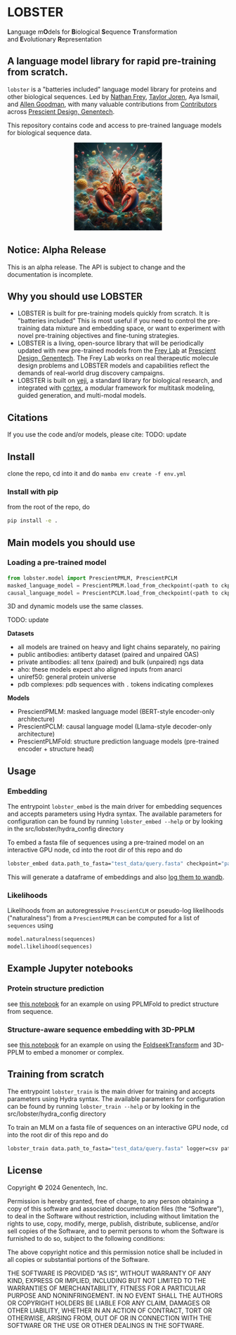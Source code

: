 # LOBSTER
**L**anguage m**O**dels for **B**iological **S**equence **T**ransformation and **E**volutionary **R**epresentation

## A language model library for rapid pre-training from scratch.
`lobster` is a "batteries included" language model library for proteins and other biological sequences. Led by [Nathan Frey](https://github.com/ncfrey), [Taylor Joren](github.com/taylormjs), Aya Ismail, and [Allen Goodman](https://github.com/0x00b1), with many valuable contributions from [Contributors](docs/CONTRIBUTORS.md) across [Prescient Design, Genentech](https://www.gene.com/scientists/our-scientists/prescient-design).

This repository contains code and access to pre-trained language models for biological sequence data.

<p align="center">
<img src="assets/lobster.jpeg" width=200px>
</p>

## Notice: Alpha Release
This is an alpha release. The API is subject to change and the documentation is incomplete.

## Why you should use LOBSTER
* LOBSTER is built for pre-training models quickly from scratch. It is "batteries included" This is most useful if you need to control the pre-training data mixture and embedding space, or want to experiment with novel pre-training objectives and fine-tuning strategies. 
* LOBSTER is a living, open-source library that will be periodically updated with new pre-trained models from the [Frey Lab](https://github.com/ncfrey) at [Prescient Design, Genentech](https://www.gene.com/scientists/our-scientists/prescient-design). The Frey Lab works on real therapeutic molecule design problems and LOBSTER models and capabilities reflect the demands of real-world drug discovery campaigns.
* LOBSTER is built on [yeji](https://github.com/0x00b1/yeji/tree/main), a standard library for biological research, and integrated with [cortex](https://github.com/prescient-design/cortex/tree/main), a modular framework for multitask modeling, guided generation, and multi-modal models.

## Citations
If you use the code and/or models, please cite:
TODO: update

## Install
clone the repo, cd into it and do `mamba env create -f env.yml`

### Install with pip
from the root of the repo, do
```bash
pip install -e .
```

## Main models you should use
### Loading a pre-trained model
```python
from lobster.model import PrescientPMLM, PrescientPCLM
masked_language_model = PrescientPMLM.load_from_checkpoint(<path to ckpt>)
causal_language_model = PrescientPCLM.load_from_checkpoint(<path to ckpt>)
```
3D and dynamic models use the same classes.

TODO: update

**Datasets**
- all models are trained on heavy and light chains separately, no pairing
- public antibodies: antiberty dataset (paired and unpaired OAS)
- private antibodies: all tenx (paired) and bulk (unpaired) ngs data
- aho: these models expect aho aligned inputs from anarci
- uniref50: general protein universe
- pdb complexes: pdb sequences with `.` tokens indicating complexes

**Models**
* PrescientPMLM: masked language model (BERT-style encoder-only architecture)
* PrescientPCLM: causal language model (Llama-style decoder-only architecture)
* PrescientPLMFold: structure prediction language models (pre-trained encoder + structure head)

## Usage

### Embedding
The entrypoint `lobster_embed` is the main driver for embedding sequences and accepts parameters using Hydra syntax. The available parameters for configuration can be found by running `lobster_embed --help` or by looking in the src/lobster/hydra_config directory

To embed a fasta file of sequences using a pre-trained model on an interactive GPU node, cd into the root dir of this repo and do
```bash
lobster_embed data.path_to_fasta="test_data/query.fasta" checkpoint="path_to_checkpoint.ckpt"
```

This will generate a dataframe of embeddings and also [log them to wandb](https://genentech.wandb.io/freyn6/lobster-embedding/runs/luv4ebtv?workspace=user-freyn6).

### Likelihoods
Likelihoods from an autoregressive `PrescientCLM` or pseudo-log likelihoods ("naturalness") from a `PrescientPMLM` can be computed for a list of `sequences` using

```python
model.naturalness(sequences)
model.likelihood(sequences)
```

## Example Jupyter notebooks

### Protein structure prediction

see [this notebook](notebooks/01-lobster-fold.ipynb) for an example on using PPLMFold to predict structure from sequence.

### Structure-aware sequence embedding with 3D-PPLM
see [this notebook](notebooks/02-3d-lobster.ipynb) for an example on using the [FoldseekTransform](src/lobster/transforms/_foldseek_transforms.py) and 3D-PPLM to embed a monomer or complex.

## Training from scratch
The entrypoint `lobster_train` is the main driver for training and accepts parameters using Hydra syntax. The available parameters for configuration can be found by running `lobster_train --help` or by looking in the src/lobster/hydra_config directory

To train an MLM on a fasta file of sequences on an interactive GPU node, cd into the root dir of this repo and do
```bash
lobster_train data.path_to_fasta="test_data/query.fasta" logger=csv paths.root_dir="."
```

## License
Copyright © 2024 Genentech, Inc.

Permission is hereby granted, free of charge, to any person obtaining a copy of
this software and associated documentation files (the “Software”), to deal in
the Software without restriction, including without limitation the rights to
use, copy, modify, merge, publish, distribute, sublicense, and/or sell copies of
the Software, and to permit persons to whom the Software is furnished to do so,
subject to the following conditions:

The above copyright notice and this permission notice shall be included in all
copies or substantial portions of the Software.

THE SOFTWARE IS PROVIDED “AS IS”, WITHOUT WARRANTY OF ANY KIND, EXPRESS OR
IMPLIED, INCLUDING BUT NOT LIMITED TO THE WARRANTIES OF MERCHANTABILITY, FITNESS
FOR A PARTICULAR PURPOSE AND NONINFRINGEMENT. IN NO EVENT SHALL THE AUTHORS OR
COPYRIGHT HOLDERS BE LIABLE FOR ANY CLAIM, DAMAGES OR OTHER LIABILITY, WHETHER
IN AN ACTION OF CONTRACT, TORT OR OTHERWISE, ARISING FROM, OUT OF OR IN
CONNECTION WITH THE SOFTWARE OR THE USE OR OTHER DEALINGS IN THE SOFTWARE.